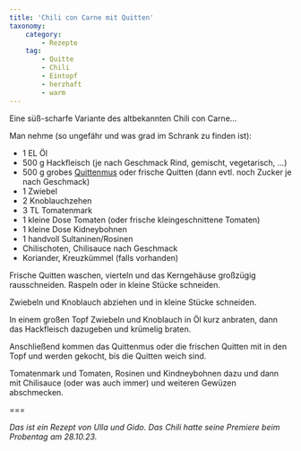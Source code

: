 ```yaml
---
title: 'Chili con Carne mit Quitten'
taxonomy:
    category:
        - Rezepte
    tag:
        - Quitte
        - Chili
        - Eintopf
        - herzhaft
        - warm
---
```


Eine süß-scharfe Variante des altbekannten Chili con Carne...

Man nehme (so ungefähr und was grad im Schrank zu finden ist):
* 1 EL Öl
* 500 g Hackfleisch (je nach Geschmack Rind, gemischt, vegetarisch, ...)
* 500 g grobes [Quittenmus](/choerchen-intern/choerchenkochbuch/quittenmus) oder frische Quitten (dann evtl. noch Zucker je nach Geschmack)
* 1 Zwiebel
* 2 Knoblauchzehen
* 3 TL Tomatenmark
* 1 kleine Dose Tomaten (oder frische kleingeschnittene Tomaten)
* 1 kleine Dose Kidneybohnen
* 1 handvoll Sultaninen/Rosinen
* Chilischoten, Chilisauce nach Geschmack
* Koriander, Kreuzkümmel (falls vorhanden)

Frische Quitten waschen, vierteln und das Kerngehäuse großzügig rausschneiden. Raspeln oder in kleine Stücke schneiden.

Zwiebeln und Knoblauch abziehen und in kleine Stücke schneiden.


In einem großen Topf Zwiebeln und Knoblauch in Öl kurz anbraten,
dann das Hackfleisch dazugeben und krümelig braten.

Anschließend kommen das Quittenmus oder die frischen Quitten mit in den Topf und werden gekocht, bis die Quitten weich sind. 

Tomatenmark und Tomaten, Rosinen und Kindneybohnen dazu und dann mit Chilisauce (oder was auch immer) und weiteren Gewüzen abschmecken.


===

_Das ist ein Rezept von Ulla und Gido. Das Chili hatte seine Premiere beim Probentag am 28.10.23._